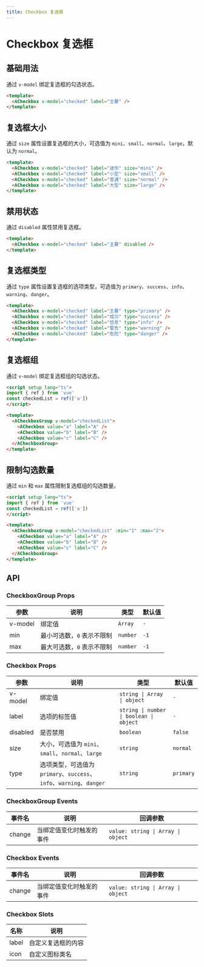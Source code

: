 ```yaml
---
title: Checkbox 复选框
---
```


# Checkbox 复选框

## 基础用法

通过 `v-model` 绑定复选框的勾选状态。

```html
<template>
  <ACheckbox v-model="checked" label="主要" />
</template>
```

## 复选框大小

通过 `size` 属性设置复选框的大小，可选值为 `mini`、`small`、`normal`、`large`，默认为 `normal`。

```html
<template>
  <ACheckbox v-model="checked" label="迷你" size="mini" />
  <ACheckbox v-model="checked" label="小型" size="small" />
  <ACheckbox v-model="checked" label="普通" size="normal" />
  <ACheckbox v-model="checked" label="大型" size="large" />
</template>
```

## 禁用状态

通过 `disabled` 属性禁用复选框。

```html
<template>
  <ACheckbox v-model="checked" label="主要" disabled />
</template>
```

## 复选框类型

通过 `type` 属性设置复选框的选项类型，可选值为 `primary`、`success`、`info`、`warning`、`danger`。

```html
<template>
  <ACheckbox v-model="checked" label="主要" type="primary" />
  <ACheckbox v-model="checked" label="成功" type="success" />
  <ACheckbox v-model="checked" label="信息" type="info" />
  <ACheckbox v-model="checked" label="警告" type="warning" />
  <ACheckbox v-model="checked" label="危险" type="danger" />
</template>
```

## 复选框组

通过 `v-model` 绑定复选框组的勾选状态。

```html
<script setup lang="ts">
import { ref } from 'vue'
const checkedList = ref(['a'])
</script>

<template>
  <ACheckboxGroup v-model="checkedList">
    <ACheckbox value="a" label="A" />
    <ACheckbox value="b" label="B" />
    <ACheckbox value="c" label="C" />
  </ACheckboxGroup>
</template>
```

## 限制勾选数量

通过 `min` 和 `max` 属性限制复选框组的勾选数量。

```html
<script setup lang="ts">
import { ref } from 'vue'
const checkedList = ref(['a'])
</script>

<template>
  <ACheckboxGroup v-model="checkedList" :min="1" :max="2">
    <ACheckbox value="a" label="A" />
    <ACheckbox value="b" label="B" />
    <ACheckbox value="c" label="C" />
  </ACheckboxGroup>
</template>
```

## API

### CheckboxGroup Props

| 参数 | 说明 | 类型 | 默认值 |
| --- | --- | --- | --- |
| v-model | 绑定值 | `Array` | `-` |
| min | 最小可选数，`0` 表示不限制 | `number` | `-1` |
| max | 最大可选数，`0` 表示不限制 | `number` | `-1` |

### Checkbox Props

| 参数 | 说明 | 类型 | 默认值 |
| --- | --- | --- | --- |
| v-model | 绑定值 | `string \| Array \| object` | `-` |
| label | 选项的标签值 | `string \| number \| boolean \| object` | `-` |
| disabled | 是否禁用 | `boolean` | `false` |
| size | 大小，可选值为 `mini`、`small`、`normal`、`large` | `string` | `normal` |
| type | 选项类型，可选值为 `primary`、`success`、`info`、`warning`、`danger` | `string` | `primary` |

### CheckboxGroup Events

| 事件名 | 说明 | 回调参数 |
| --- | --- | --- |
| change | 当绑定值变化时触发的事件 | `value: string \| Array \| object` |

### Checkbox Events

| 事件名 | 说明 | 回调参数 |
| --- | --- | --- |
| change | 当绑定值变化时触发的事件 | `value: string \| Array \| object` |

### Checkbox Slots

| 名称 | 说明 |
| --- | --- |
| label | 自定义复选框的内容 |
| icon | 自定义图标类名 | `string` | - |
